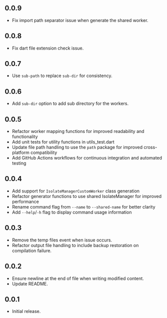 ## 0.0.9

* Fix import path separator issue when generate the shared worker.

## 0.0.8

* Fix dart file extension check issue.

## 0.0.7

* Use `sub-path` to replace `sub-dir` for consistency.

## 0.0.6

* Add `sub-dir` option to add sub directory for the workers.

## 0.0.5

* Refactor worker mapping functions for improved readability and functionality
* Add unit tests for utility functions in utils_test.dart
* Update file path handling to use the `path` package for improved cross-platform compatibility
* Add GitHub Actions workflows for continuous integration and automated testing

## 0.0.4

* Add support for `IsolateManagerCustomWorker` class generation
* Refactor generator functions to use shared IsolateManager for improved performance
* Rename command flag from `--name` to `--shared-name` for better clarity
* Add `--help`/`-h` flag to display command usage information

## 0.0.3

* Remove the temp files event when issue occurs.
* Refactor output file handling to include backup restoration on compilation failure.

## 0.0.2

* Ensure newline at the end of file when writing modified content.
* Update README.

## 0.0.1

* Initial release.
